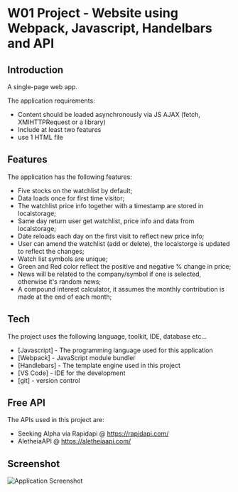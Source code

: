 # W01 Project - Website using Webpack, Javascript, Handelbars and API

## Introduction
A single-page web app.

The application requirements:
- Content should be loaded asynchronously via JS AJAX (fetch, XMlHTTPRequest or a library)
- Include at least two features
- use 1 HTML file

## Features 

The application has the following features:
- Five stocks on the watchlist by default;
- Data loads once for first time visitor; 
- The watchlist price info together with a timestamp are stored in localstorage;
- Same day return user get watchlist, price info and data from localstorage;
- Date reloads each day on the first visit to reflect new price info;
- User can amend the watchlist (add or delete), the localstorge is updated to reflect the changes;
- Watch list symbols are unique;
- Green and Red color reflect the positive and negative % change in price;
- News will be related to the company/symbol if one is selected, otherwise it's random news;
- A compound interest calculator, it assumes the monthly contribution is made at the end of each month;

## Tech
The project uses the following language, toolkit, IDE, database etc...

- [Javascript] - The programming language used for this application
- [Webpack] -  JavaScript module bundler
- [Handlebars] -  The template engine used in this project
- [VS Code] - IDE for the development
- [git] - version control

## Free API
The APIs used in this project are:
- Seeking Alpha via Rapidapi @ https://rapidapi.com/
- AletheiaAPI @ https://aletheiaapi.com/

## Screenshot
![Application Screenshot](https://github.com/ethantao-repo/W01-Website_JS-Webpack/blob/master/screenshot/W01-Project_ScreenShoot.PNG?raw=true)
